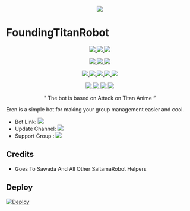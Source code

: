 <p align="center">
  <img src="https://telegra.ph/file/eeef5ddbe7f33338aa311.jpg">
</p>

# FoundingTitanRobot

<p align="center">
<a href="https://app.codacy.com/gh/sasukeuchiha912/FoundingTitanRobot?utm_source=github.com&utm_medium=referral&utm_content=sasukeuchiha912/FoundingTitanRobot&utm_campaign=Badge_Grade_Settings" alt="Codacy Badge">
<img src="https://api.codacy.com/project/badge/Grade/6141417ceaf84545bab6bd671503df51" /> </a>
<a href="https://github.com/sasukeuchiha912/FoundingTitanRobot" alt="Libraries.io dependency status for GitHub repo"> <img src="https://img.shields.io/librariesio/github/sasukeuchiha912/FoundingTitanRobot" /> </a>
<a href="http://hits.dwyl.com/sasukeuchiha912/FoundingTitanRobot" alt="HitCount"> <img src="http://hits.dwyl.com/animekaizoku/saitamarobot.svg" /> </a>
</p>
<p align="center">
<a href="https://github.com/sasukeuchiha912/FoundingTitanRobot" alt="GitHub closed issues"> <img src="https://img.shields.io/github/issues-closed-raw/sasukeuchiha912/FoundingTitanRobot?style=flat&logo=github&color=success" /> </a>
<a href="https://github.com/sasukeuchiha912/FoundingTitanRobot" alt="GitHub commit activity"> <img src="https://img.shields.io/github/commit-activity/m/sasukeuchiha912/FoundingTitanRobot" /> </a>
<a href="https://github.com/sasukeuchiha912/FoundingTitanRobot/network/members" alt="GitHub forks"> <img src="https://img.shields.io/github/forks/sasukeuchiha912/FoundingTitanRobot?label=Forks&logo=github" /> </a>
<p align="center">
<a href="https://github.com/sasukeuchiha912/FoundingTitanRobot" alt="GitHub release (latest by date including pre-releases)"> <img src="https://img.shields.io/github/v/release/animekaizoku/saitamarobot?include_prereleases?style=flat&logo=github" /> </a>
<a href="https://www.python.org/" alt="made-with-python"> <img src="https://img.shields.io/badge/Made%20with-Python-1f425f.svg?style=flat&logo=python&color=blue" /> </a>
<a href="https://github.com/sasukeuchiha912/FoundingTitanRobot" alt="Docker!"> <img src="https://aleen42.github.io/badges/src/docker.svg" /> </a>
<a href="https://github.com/sasukeuchiha912/FoundingTitanRobot" alt="GitHub repo size"> <img src="https://img.shields.io/github/repo-size/animekaizoku/saitamarobot" /> </a>
<a href="https://github.com/sasukeuchiha912/FoundingTitanRobot/blob/master/LICENSE" alt="GPLv3 license"> <img src="https://img.shields.io/badge/License-GPLv3-blue.svg" /> </a>
</p>
<p align="center">
<a href="https://t.me/FoundingTitanupdates" alt="Telegram!"> <img src="https://aleen42.github.io/badges/src/telegram.svg" /> </a>
<a href="" alt=<"https://github.com/sasukeuchiha912"> <img src="https://img.shields.io/badge/Built%20by-Sasuke-blue" /> </a>
<a href="https://github.com/sasukeuchiha/FoundingTitanRobot/graphs/commit-activity" alt="Maintenance"> <img src="https://img.shields.io/badge/Maintained%3F-yes-green.svg" /> </a>
<a href="https://makeapullrequest.com" alt="PRs Welcome"> <img src="https://img.shields.io/badge/PRs-welcome-brightgreen.svg?style=flat-square" /> </a>
</p>

<p align="center">
 " The bot is based on Attack on Titan Anime ”  
</p>




Eren is a simple bot for making your group management easier and cool.

* Bot Link:  <a href="http://t.me/FoundingTitanRobot" alt="FoundingtitanRobot"> <img src="https://img.shields.io/badge/-FoundingTitanRobot-red" /> </a>
* Update Channel: <a  href="https://t.me/foundingtitanupdates/" alt="foundingtitanupdates"> <img src="https://img.shields.io/badge/-Update%20channel-lightgrey" /> </a>
* Support Group : <a href="https://t.me/foundingtitansupport/" alt="foundingtitansupport"> <img src="https://img.shields.io/badge/!-Support%20Group-blue" /> </a>

## Credits 
* Goes To Sawada And All Other SaitamaRobot Helpers

## Deploy 
[![Deploy](https://www.herokucdn.com/deploy/button.svg)](https://heroku.com/deploy?template=https://github.com/sasukeuchiha912/FoundingTitanRobot)
